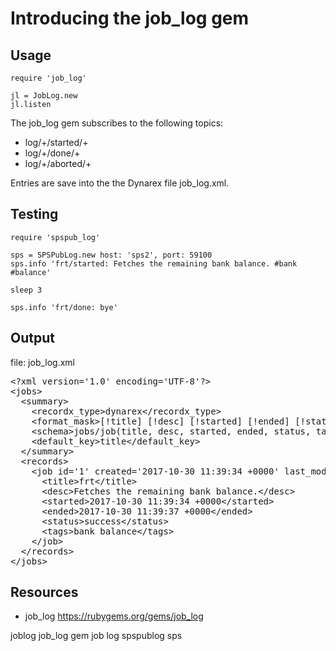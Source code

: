 # Introducing the job_log gem

## Usage

    require 'job_log'

    jl = JobLog.new
    jl.listen

The job_log gem subscribes to the following topics:

* log/+/started/+
* log/+/done/+
* log/+/aborted/+

Entries are save into the the Dynarex file job_log.xml.

## Testing

    require 'spspub_log'

    sps = SPSPubLog.new host: 'sps2', port: 59100
    sps.info 'frt/started: Fetches the remaining bank balance. #bank #balance'

    sleep 3

    sps.info 'frt/done: bye'

## Output 

file: job_log.xml

<pre>
&lt;?xml version='1.0' encoding='UTF-8'?&gt;
&lt;jobs&gt;
  &lt;summary&gt;
    &lt;recordx_type&gt;dynarex&lt;/recordx_type&gt;
    &lt;format_mask&gt;[!title] [!desc] [!started] [!ended] [!status] [!tags]&lt;/format_mask&gt;
    &lt;schema&gt;jobs/job(title, desc, started, ended, status, tags)&lt;/schema&gt;
    &lt;default_key&gt;title&lt;/default_key&gt;
  &lt;/summary&gt;
  &lt;records&gt;
    &lt;job id='1' created='2017-10-30 11:39:34 +0000' last_modified='2017-10-30 11:39:37 +0000'&gt;
      &lt;title&gt;frt&lt;/title&gt;
      &lt;desc&gt;Fetches the remaining bank balance.&lt;/desc&gt;
      &lt;started&gt;2017-10-30 11:39:34 +0000&lt;/started&gt;
      &lt;ended&gt;2017-10-30 11:39:37 +0000&lt;/ended&gt;
      &lt;status&gt;success&lt;/status&gt;
      &lt;tags&gt;bank balance&lt;/tags&gt;
    &lt;/job&gt;
  &lt;/records&gt;
&lt;/jobs&gt;
</pre>

## Resources

* job_log https://rubygems.org/gems/job_log

joblog job_log gem job log spspublog sps
